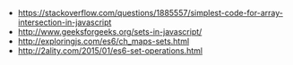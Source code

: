 * https://stackoverflow.com/questions/1885557/simplest-code-for-array-intersection-in-javascript
* http://www.geeksforgeeks.org/sets-in-javascript/
* http://exploringjs.com/es6/ch_maps-sets.html
* http://2ality.com/2015/01/es6-set-operations.html